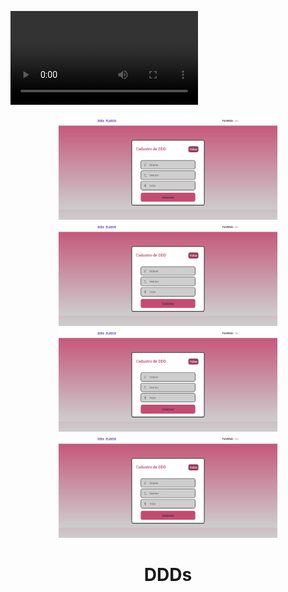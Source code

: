 ![Preview](video.mp4)

<div align="center" , dis>
    <img width="350px" src="./cadastro.png">
    <img width="350px" src="./cadastro.png">
    <img width="350px" src="./cadastro.png">
    <img width="350px" src="./cadastro.png">
    <h1 align="center">
        DDDs
    </h1>
</div>
